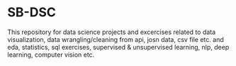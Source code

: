 # SB-DSC
This repository for data science projects and excercises related to data visualization, data wrangling/cleaning from api, josn data, csv file etc. and eda, statistics, sql exercises, supervised & unsupervised learning, nlp, deep learning, computer vision etc.
